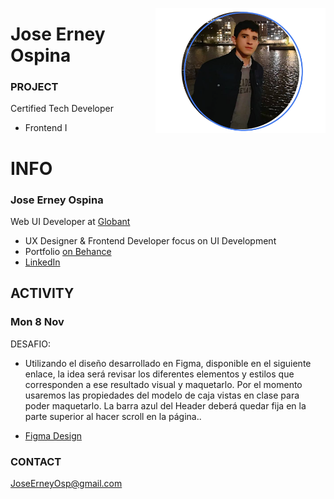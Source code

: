 <a href="https://www.behance.net/JoseOsp"><img src="../assets/joseErneyOspina.png" height="200" align="right"></a>
# Jose Erney Ospina

### PROJECT

Certified Tech Developer

- Frontend I

# INFO

### Jose Erney Ospina

Web UI Developer at [ Globant ](https://www.linkedin.com/company/globant/mycompany/)

- UX Designer & Frontend Developer focus on UI Development
- Portfolio [ on Behance ](https://www.behance.net/JoseOsp/)
- [ LinkedIn ](https://linkedin.com/in/joseerneyospina/)

## ACTIVITY

### Mon 8 Nov

DESAFIO:

- Utilizando el diseño desarrollado en Figma, disponible en el siguiente enlace, la idea será
  revisar los diferentes elementos y estilos que corresponden a ese resultado visual y
  maquetarlo.
  Por el momento usaremos las propiedades del modelo de caja vistas en clase para poder
  maquetarlo. La barra azul del Header deberá quedar fija en la parte superior al hacer
  scroll en la página..

- [ Figma Design ](https://www.figma.com/file/NzdP5AErhP4nblWjy9NIX5/CLASE-10?node-id=0%3A1)


### CONTACT

JoseErneyOsp@gmail.com

